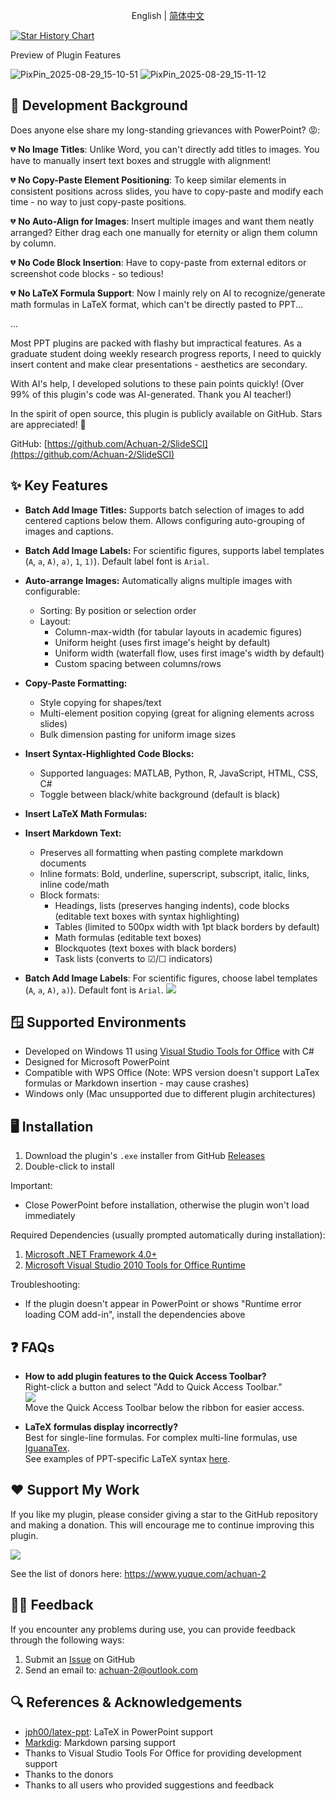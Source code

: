 <div align="center">

English | [简体中文](README.md)

</div>

[![Star History Chart](https://api.star-history.com/svg?repos=Achuan-2/SlideSCI&type=Date)](https://www.star-history.com/#Achuan-2/SlideSCI&Date)

Preview of Plugin Features

<img alt="PixPin_2025-08-29_15-10-51" src="https://s2.loli.net/2025/08/29/lRWKUwJCTjrk9ec.png" />

<img alt="PixPin_2025-08-29_15-11-12" src="https://s2.loli.net/2025/08/29/3dsS9UFtWL1niZx.png" />


## 📝 Development Background

Does anyone else share my long-standing grievances with PowerPoint?  😡:

💔 **No Image Titles**: Unlike Word, you can't directly add titles to images. You have to manually insert text boxes and struggle with alignment!

💔 **No Copy-Paste Element Positioning**: To keep similar elements in consistent positions across slides, you have to copy-paste and modify each time - no way to just copy-paste positions.

💔 **No Auto-Align for Images**: Insert multiple images and want them neatly arranged? Either drag each one manually for eternity or align them column by column.

💔 **No Code Block Insertion**: Have to copy-paste from external editors or screenshot code blocks - so tedious!

💔 **No LaTeX Formula Support**: Now I mainly rely on AI to recognize/generate math formulas in LaTeX format, which can't be directly pasted to PPT...

...

Most PPT plugins are packed with flashy but impractical features. As a graduate student doing weekly research progress reports, I need to quickly insert content and make clear presentations - aesthetics are secondary.

With AI's help, I developed solutions to these pain points quickly! (Over 99% of this plugin's code was AI-generated. Thank you AI teacher!)

In the spirit of open source, this plugin is publicly available on GitHub. Stars are appreciated!  🌟

GitHub: [https://github.com/Achuan-2/SlideSCI](https://github.com/Achuan-2/SlideSCI)

##  ✨ Key Features

- **Batch Add Image Titles:** Supports batch selection of images to add centered captions below them. Allows configuring auto-grouping of images and captions.
  <img alt="" src="https://s2.loli.net/2025/08/29/OoXlgpGdrtx2bEP.png" />

- **Batch Add Image Labels:** For scientific figures, supports label templates (`A`, `a`, `A)`, `a)`, `1`, `1)`). Default label font is `Arial`.

- **Auto-arrange Images:** Automatically aligns multiple images with configurable:
  - Sorting: By position or selection order
  - Layout: 
    - Column-max-width (for tabular layouts in academic figures)
    - Uniform height (uses first image's height by default)
    - Uniform width (waterfall flow, uses first image's width by default)
    - Custom spacing between columns/rows
  <img alt="" src="https://s2.loli.net/2025/08/29/RmxjZpTzGDL8evP.png" />

- **Copy-Paste Formatting:**
  - Style copying for shapes/text
  - Multi-element position copying (great for aligning elements across slides)
  - Bulk dimension pasting for uniform image sizes
  <img alt="" src="https://s2.loli.net/2025/08/29/q5vblI3nrDhewJ6.gif" />

- **Insert Syntax-Highlighted Code Blocks:**
  <img alt="" src="https://s2.loli.net/2025/08/29/jbSgDfnP69eZopV.png" />
  - Supported languages: MATLAB, Python, R, JavaScript, HTML, CSS, C#
  - Toggle between black/white background (default is black)

- **Insert LaTeX Math Formulas:**
  <img alt="" src="https://s2.loli.net/2025/08/29/qz9LMCuRB7AotDv.png" />

- **Insert Markdown Text:**
  <img alt="" src="https://s2.loli.net/2025/08/29/MPKOgWonijCsl4D.png" />
  - Preserves all formatting when pasting complete markdown documents
  - Inline formats: Bold, underline, superscript, subscript, italic, links, inline code/math
  - Block formats: 
    - Headings, lists (preserves hanging indents), code blocks (editable text boxes with syntax highlighting)
    - Tables (limited to 500px width with 1pt black borders by default)
    - Math formulas (editable text boxes)
    - Blockquotes (text boxes with black borders)
    - Task lists (converts to  ☑/☐ indicators)

* **Batch Add Image Labels**: For scientific figures, choose label templates (`A`, `a`, `A)`, `a)`). Default font is `Arial`.
    ![](https://fastly.jsdelivr.net/gh/Achuan-2/PicBed/assets/PixPin_2025-01-23_12-14-27-2025-01-23.png)

## 🪟 Supported Environments

- Developed on Windows 11 using [Visual Studio Tools for Office](https://www.visualstudio.com/vs/office-tools/) with C#
- Designed for Microsoft PowerPoint
- Compatible with WPS Office (Note: WPS version doesn't support LaTex formulas or Markdown insertion - may cause crashes)
- Windows only (Mac unsupported due to different plugin architectures)

## 🖥️ Installation

1. Download the plugin's `.exe` installer from GitHub [Releases](https://github.com/Achuan-2/my_ppt_plugin/releases)
2. Double-click to install
   
Important:
- Close PowerPoint before installation, otherwise the plugin won't load immediately

Required Dependencies (usually prompted automatically during installation):
1. [Microsoft .NET Framework 4.0+](https://www.microsoft.com/download/details.aspx?id=17718)
2. [Microsoft Visual Studio 2010 Tools for Office Runtime](https://www.microsoft.com/download/details.aspx?id=105522)

Troubleshooting:
- If the plugin doesn't appear in PowerPoint or shows "Runtime error loading COM add-in", install the dependencies above

## ❓ FAQs

* **How to add plugin features to the Quick Access Toolbar?**  
  Right-click a button and select "Add to Quick Access Toolbar."  
  ![](https://fastly.jsdelivr.net/gh/Achuan-2/PicBed/assets/PixPin_2025-01-16_16-56-07-2025-01-16.png)  
  Move the Quick Access Toolbar below the ribbon for easier access.

* **LaTeX formulas display incorrectly?**  
  Best for single-line formulas. For complex multi-line formulas, use [IguanaTex](https://github.com/Jonathan-LeRoux/IguanaTex).  
  See examples of PPT-specific LaTeX syntax [here](https://github.com/Achuan-2/my_ppt_plugin/issues/7).

## ❤️ Support My Work

If you like my plugin, please consider giving a star to the GitHub repository and making a donation. This will encourage me to continue improving this plugin.

![](https://fastly.jsdelivr.net/gh/Achuan-2/PicBed/assets/20241118182532-2024-11-18.png)

See the list of donors here: https://www.yuque.com/achuan-2


## 👨‍💻 Feedback

If you encounter any problems during use, you can provide feedback through the following ways:

1. Submit an [Issue](https://github.com/Achuan-2/my_ppt_plugin/issues) on GitHub
2. Send an email to: achuan-2@outlook.com


## 🔍 References & Acknowledgements

* [jph00/latex-ppt](https://github.com/jph00/latex-ppt): LaTeX in PowerPoint support
* [Markdig](https://github.com/xoofx/markdig): Markdown parsing support
* Thanks to Visual Studio Tools For Office for providing development support
* Thanks to the donors
* Thanks to all users who provided suggestions and feedback